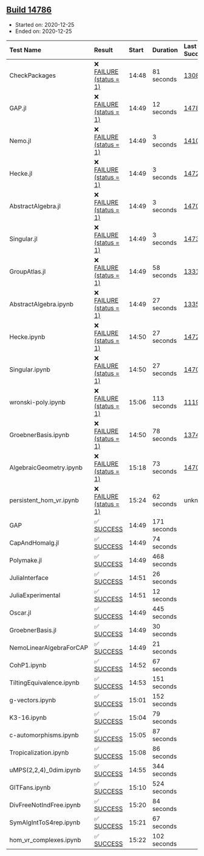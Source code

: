 ## [Build 14786](https://oscarci.mathematik.uni-kl.de/job/oscar/14786/)

* Started on: 2020-12-25
* Ended on: 2020-12-25

| Test Name    | Result | Start | Duration | Last Success | First Failure |
|:-------------|:-------|:------|:---------|:-------------|:--------------|
| CheckPackages | ❌ [FAILURE (status = 1)](https://oscarci.mathematik.uni-kl.de/job/oscar/14786/artifact/logs/build-14786/CheckPackages.log) | 14:48 | 81 seconds | [13085](https://oscarci.mathematik.uni-kl.de/job/oscar/13085/) | [13086](https://oscarci.mathematik.uni-kl.de/job/oscar/13086/) |
| GAP.jl | ❌ [FAILURE (status = 1)](https://oscarci.mathematik.uni-kl.de/job/oscar/14786/artifact/logs/build-14786/GAP.jl.log) | 14:49 | 12 seconds | [14785](https://oscarci.mathematik.uni-kl.de/job/oscar/14785/) | [14786](https://oscarci.mathematik.uni-kl.de/job/oscar/14786/) |
| Nemo.jl | ❌ [FAILURE (status = 1)](https://oscarci.mathematik.uni-kl.de/job/oscar/14786/artifact/logs/build-14786/Nemo.jl.log) | 14:49 | 3 seconds | [14101](https://oscarci.mathematik.uni-kl.de/job/oscar/14101/) | [14102](https://oscarci.mathematik.uni-kl.de/job/oscar/14102/) |
| Hecke.jl | ❌ [FAILURE (status = 1)](https://oscarci.mathematik.uni-kl.de/job/oscar/14786/artifact/logs/build-14786/Hecke.jl.log) | 14:49 | 3 seconds | [14723](https://oscarci.mathematik.uni-kl.de/job/oscar/14723/) | [14724](https://oscarci.mathematik.uni-kl.de/job/oscar/14724/) |
| AbstractAlgebra.jl | ❌ [FAILURE (status = 1)](https://oscarci.mathematik.uni-kl.de/job/oscar/14786/artifact/logs/build-14786/AbstractAlgebra.jl.log) | 14:49 | 3 seconds | [14701](https://oscarci.mathematik.uni-kl.de/job/oscar/14701/) | [14702](https://oscarci.mathematik.uni-kl.de/job/oscar/14702/) |
| Singular.jl | ❌ [FAILURE (status = 1)](https://oscarci.mathematik.uni-kl.de/job/oscar/14786/artifact/logs/build-14786/Singular.jl.log) | 14:49 | 3 seconds | [14732](https://oscarci.mathematik.uni-kl.de/job/oscar/14732/) | [14733](https://oscarci.mathematik.uni-kl.de/job/oscar/14733/) |
| GroupAtlas.jl | ❌ [FAILURE (status = 1)](https://oscarci.mathematik.uni-kl.de/job/oscar/14786/artifact/logs/build-14786/GroupAtlas.jl.log) | 14:49 | 58 seconds | [13311](https://oscarci.mathematik.uni-kl.de/job/oscar/13311/) | [13312](https://oscarci.mathematik.uni-kl.de/job/oscar/13312/) |
| AbstractAlgebra.ipynb | ❌ [FAILURE (status = 1)](https://oscarci.mathematik.uni-kl.de/job/oscar/14786/artifact/logs/build-14786/AbstractAlgebra.ipynb.log) | 14:49 | 27 seconds | [13355](https://oscarci.mathematik.uni-kl.de/job/oscar/13355/) | [13356](https://oscarci.mathematik.uni-kl.de/job/oscar/13356/) |
| Hecke.ipynb | ❌ [FAILURE (status = 1)](https://oscarci.mathematik.uni-kl.de/job/oscar/14786/artifact/logs/build-14786/Hecke.ipynb.log) | 14:50 | 27 seconds | [14723](https://oscarci.mathematik.uni-kl.de/job/oscar/14723/) | [14724](https://oscarci.mathematik.uni-kl.de/job/oscar/14724/) |
| Singular.ipynb | ❌ [FAILURE (status = 1)](https://oscarci.mathematik.uni-kl.de/job/oscar/14786/artifact/logs/build-14786/Singular.ipynb.log) | 14:50 | 27 seconds | [14701](https://oscarci.mathematik.uni-kl.de/job/oscar/14701/) | [14702](https://oscarci.mathematik.uni-kl.de/job/oscar/14702/) |
| wronski-poly.ipynb | ❌ [FAILURE (status = 1)](https://oscarci.mathematik.uni-kl.de/job/oscar/14786/artifact/logs/build-14786/wronski-poly.ipynb.log) | 15:06 | 113 seconds | [11192](https://oscarci.mathematik.uni-kl.de/job/oscar/11192/) | [11193](https://oscarci.mathematik.uni-kl.de/job/oscar/11193/) |
| GroebnerBasis.ipynb | ❌ [FAILURE (status = 1)](https://oscarci.mathematik.uni-kl.de/job/oscar/14786/artifact/logs/build-14786/GroebnerBasis.ipynb.log) | 14:50 | 78 seconds | [13748](https://oscarci.mathematik.uni-kl.de/job/oscar/13748/) | [13749](https://oscarci.mathematik.uni-kl.de/job/oscar/13749/) |
| AlgebraicGeometry.ipynb | ❌ [FAILURE (status = 1)](https://oscarci.mathematik.uni-kl.de/job/oscar/14786/artifact/logs/build-14786/AlgebraicGeometry.ipynb.log) | 15:18 | 73 seconds | [14701](https://oscarci.mathematik.uni-kl.de/job/oscar/14701/) | [14702](https://oscarci.mathematik.uni-kl.de/job/oscar/14702/) |
| persistent_hom_vr.ipynb | ❌ [FAILURE (status = 1)](https://oscarci.mathematik.uni-kl.de/job/oscar/14786/artifact/logs/build-14786/persistent_hom_vr.ipynb.log) | 15:24 | 62 seconds | unknown | unknown |
| GAP | ✅ [SUCCESS](https://oscarci.mathematik.uni-kl.de/job/oscar/14786/artifact/logs/build-14786/GAP.log) | 14:49 | 171 seconds |  |  |
| CapAndHomalg.jl | ✅ [SUCCESS](https://oscarci.mathematik.uni-kl.de/job/oscar/14786/artifact/logs/build-14786/CapAndHomalg.jl.log) | 14:49 | 74 seconds |  |  |
| Polymake.jl | ✅ [SUCCESS](https://oscarci.mathematik.uni-kl.de/job/oscar/14786/artifact/logs/build-14786/Polymake.jl.log) | 14:49 | 468 seconds |  |  |
| JuliaInterface | ✅ [SUCCESS](https://oscarci.mathematik.uni-kl.de/job/oscar/14786/artifact/logs/build-14786/JuliaInterface.log) | 14:51 | 26 seconds |  |  |
| JuliaExperimental | ✅ [SUCCESS](https://oscarci.mathematik.uni-kl.de/job/oscar/14786/artifact/logs/build-14786/JuliaExperimental.log) | 14:51 | 12 seconds |  |  |
| Oscar.jl | ✅ [SUCCESS](https://oscarci.mathematik.uni-kl.de/job/oscar/14786/artifact/logs/build-14786/Oscar.jl.log) | 14:49 | 445 seconds |  |  |
| GroebnerBasis.jl | ✅ [SUCCESS](https://oscarci.mathematik.uni-kl.de/job/oscar/14786/artifact/logs/build-14786/GroebnerBasis.jl.log) | 14:49 | 30 seconds |  |  |
| NemoLinearAlgebraForCAP | ✅ [SUCCESS](https://oscarci.mathematik.uni-kl.de/job/oscar/14786/artifact/logs/build-14786/NemoLinearAlgebraForCAP.log) | 14:49 | 21 seconds |  |  |
| CohP1.ipynb | ✅ [SUCCESS](https://oscarci.mathematik.uni-kl.de/job/oscar/14786/artifact/logs/build-14786/CohP1.ipynb.log) | 14:52 | 67 seconds |  |  |
| TiltingEquivalence.ipynb | ✅ [SUCCESS](https://oscarci.mathematik.uni-kl.de/job/oscar/14786/artifact/logs/build-14786/TiltingEquivalence.ipynb.log) | 14:53 | 151 seconds |  |  |
| g-vectors.ipynb | ✅ [SUCCESS](https://oscarci.mathematik.uni-kl.de/job/oscar/14786/artifact/logs/build-14786/g-vectors.ipynb.log) | 15:01 | 152 seconds |  |  |
| K3-16.ipynb | ✅ [SUCCESS](https://oscarci.mathematik.uni-kl.de/job/oscar/14786/artifact/logs/build-14786/K3-16.ipynb.log) | 15:04 | 79 seconds |  |  |
| c-automorphisms.ipynb | ✅ [SUCCESS](https://oscarci.mathematik.uni-kl.de/job/oscar/14786/artifact/logs/build-14786/c-automorphisms.ipynb.log) | 15:05 | 87 seconds |  |  |
| Tropicalization.ipynb | ✅ [SUCCESS](https://oscarci.mathematik.uni-kl.de/job/oscar/14786/artifact/logs/build-14786/Tropicalization.ipynb.log) | 15:08 | 86 seconds |  |  |
| uMPS(2,2,4)_0dim.ipynb | ✅ [SUCCESS](https://oscarci.mathematik.uni-kl.de/job/oscar/14786/artifact/logs/build-14786/uMPS-2-2-4-_0dim.ipynb.log) | 14:55 | 344 seconds |  |  |
| GITFans.ipynb | ✅ [SUCCESS](https://oscarci.mathematik.uni-kl.de/job/oscar/14786/artifact/logs/build-14786/GITFans.ipynb.log) | 15:10 | 524 seconds |  |  |
| DivFreeNotIndFree.ipynb | ✅ [SUCCESS](https://oscarci.mathematik.uni-kl.de/job/oscar/14786/artifact/logs/build-14786/DivFreeNotIndFree.ipynb.log) | 15:20 | 84 seconds |  |  |
| SymAlgIntToS4rep.ipynb | ✅ [SUCCESS](https://oscarci.mathematik.uni-kl.de/job/oscar/14786/artifact/logs/build-14786/SymAlgIntToS4rep.ipynb.log) | 15:21 | 67 seconds |  |  |
| hom_vr_complexes.ipynb | ✅ [SUCCESS](https://oscarci.mathematik.uni-kl.de/job/oscar/14786/artifact/logs/build-14786/hom_vr_complexes.ipynb.log) | 15:22 | 102 seconds |  |  |
